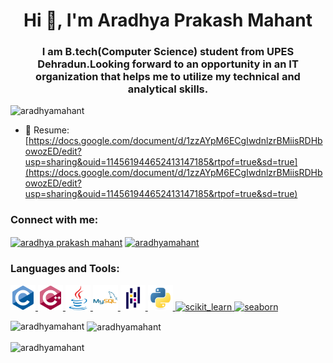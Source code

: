 <h1 align="center">Hi 👋, I'm Aradhya Prakash Mahant</h1>
<h3 align="center">I am B.tech(Computer Science) student from UPES Dehradun.Looking forward to an opportunity in an IT organization that helps me to utilize my technical and analytical skills.</h3>

<p align="left"> <img src="https://komarev.com/ghpvc/?username=aradhyamahant&label=Profile%20views&color=0e75b6&style=flat" alt="aradhyamahant" /> </p>

- 📄 Resume: [https://docs.google.com/document/d/1zzAYpM6ECgIwdnlzrBMiisRDHbowozED/edit?usp=sharing&ouid=114561944652413147185&rtpof=true&sd=true](https://docs.google.com/document/d/1zzAYpM6ECgIwdnlzrBMiisRDHbowozED/edit?usp=sharing&ouid=114561944652413147185&rtpof=true&sd=true)

<h3 align="left">Connect with me:</h3>
<p align="left">
<a href="https://linkedin.com/in/aradhya prakash mahant" target="blank"><img align="center" src="https://raw.githubusercontent.com/rahuldkjain/github-profile-readme-generator/master/src/images/icons/Social/linked-in-alt.svg" alt="aradhya prakash mahant" height="30" width="40" /></a>
<a href="https://instagram.com/aradhyamahant" target="blank"><img align="center" src="https://raw.githubusercontent.com/rahuldkjain/github-profile-readme-generator/master/src/images/icons/Social/instagram.svg" alt="aradhyamahant" height="30" width="40" /></a>
</p>

<h3 align="left">Languages and Tools:</h3>
<p align="left"> <a href="https://www.cprogramming.com/" target="_blank" rel="noreferrer"> <img src="https://raw.githubusercontent.com/devicons/devicon/master/icons/c/c-original.svg" alt="c" width="40" height="40"/> </a> <a href="https://www.w3schools.com/cpp/" target="_blank" rel="noreferrer"> <img src="https://raw.githubusercontent.com/devicons/devicon/master/icons/cplusplus/cplusplus-original.svg" alt="cplusplus" width="40" height="40"/> </a> <a href="https://www.java.com" target="_blank" rel="noreferrer"> <img src="https://raw.githubusercontent.com/devicons/devicon/master/icons/java/java-original.svg" alt="java" width="40" height="40"/> </a> <a href="https://www.mysql.com/" target="_blank" rel="noreferrer"> <img src="https://raw.githubusercontent.com/devicons/devicon/master/icons/mysql/mysql-original-wordmark.svg" alt="mysql" width="40" height="40"/> </a> <a href="https://pandas.pydata.org/" target="_blank" rel="noreferrer"> <img src="https://raw.githubusercontent.com/devicons/devicon/2ae2a900d2f041da66e950e4d48052658d850630/icons/pandas/pandas-original.svg" alt="pandas" width="40" height="40"/> </a> <a href="https://www.python.org" target="_blank" rel="noreferrer"> <img src="https://raw.githubusercontent.com/devicons/devicon/master/icons/python/python-original.svg" alt="python" width="40" height="40"/> </a> <a href="https://scikit-learn.org/" target="_blank" rel="noreferrer"> <img src="https://upload.wikimedia.org/wikipedia/commons/0/05/Scikit_learn_logo_small.svg" alt="scikit_learn" width="40" height="40"/> </a> <a href="https://seaborn.pydata.org/" target="_blank" rel="noreferrer"> <img src="https://seaborn.pydata.org/_images/logo-mark-lightbg.svg" alt="seaborn" width="40" height="40"/> </a> </p>

<p><img align="left" src="https://github-readme-stats.vercel.app/api/top-langs?username=aradhyamahant&show_icons=true&locale=en&layout=compact" alt="aradhyamahant" /></p>

<p>&nbsp;<img align="center" src="https://github-readme-stats.vercel.app/api?username=aradhyamahant&show_icons=true&locale=en" alt="aradhyamahant" /></p>

<p><img align="center" src="https://github-readme-streak-stats.herokuapp.com/?user=aradhyamahant&" alt="aradhyamahant" /></p>
